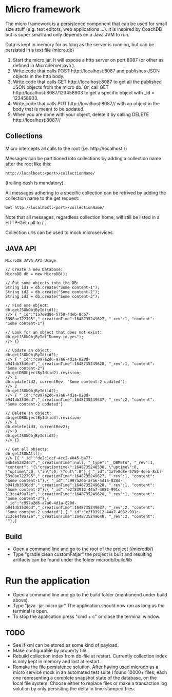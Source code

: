 # Micro framework

The micro framework is a persistence component that can be used for small size stuff (e.g. text editors, web applications ...). It is inspired by CoachDB but is super small and only depends on a Java JVM to run.

Data is kept in memory for as long as the server is running, but can be persisted in a text file (micro.db)

1. Start the micro.jar. It will expose a http server on port 8087 (or other as defined in MicroServer.java ).
2. Write code that calls  POST http://localhost:8087 and publishes JSON objects in the http body.
3. Write code that calls GET http://localhost:8087 to get all the published JSON objects from the micro db. Or, call GET http://localhost:8087/123458903 to get a specific object with _id = 123458903.
4. Write code that calls PUT http://localhost:8087/<id>/<revision> with an object in the body that is meant to be updated.
5. When you are done with your object, delete it by calling DELETE http://localhost:8087/<id>/<revision>


## Collections

Micro intercepts all calls to the root (i.e. http://localhost:<port>/)

Messages can be partitioned into collections by adding a collection name after the root like this:

    http://localhost:<port>/collectionName/

(trailing dash is mandatory)

All messages adhering to a specific collection can be retrived by adding the collection name to the get request:

    Get http://localhost:<port>/collectionName/

Note that all messages, regardless collection home, will still be listed in a HTTP-Get call to / .

Collection urls can be used to mock microservices. 


## JAVA API

    MicroDB JAVA API Usage
    
    // Create a new Database:
    MicroDB db = new MicroDB();
    
    // Put some objects into the DB:
    String id1 = db.create("Some content-1");
    String id2 = db.create("Some content-2");
    String id3 = db.create("Some content-3");
    
    // Find one object:
    db.getJSONObjById(id1);
    //> { "_id":"1a7e8d8e-5750-4deb-8cb7-5398ae722795","_creationTime":1648735249627, "_rev":1, "content": "Some content-1"}
    
    // Look for an object that does not exist:
    db.getJSONObjById("Dummy.id.yes");
    //> {}
    
    // Update an object:
    db.getJSONObjById(id2);
    //> { "_id":"c997a2d6-a7a6-4d1a-828d-b941db3536dd","_creationTime":1648735249628, "_rev":1, "content": "Some content-2"}
    db.getDBObjectById(id2).revision;
    //> 1
    db.update(id2, currentRev, "Some content-2 updated");
    //> 2
    db.getJSONObjById(id2);
    //> { "_id":"c997a2d6-a7a6-4d1a-828d-b941db3536dd","_creationTime":1648735249637, "_rev":2, "content": "Some content-2 updated"}
    
    // Delete an object:
    db.getDBObjectById(id3).revision;
    //> 1
    db.delete(id3, currentRev2);
    //> 0
    db.getJSONObjById(id3);
    //> {}
    
    // Get all objects:
    db.getJSONAll();
    //> [{ "_id":"de2c1ccf-4cc2-4045-ba77-64b4e52824d7","_creationTime":null, "_type":"__DBMETA", "_rev":1, "content": "{\"creationtime\":1648735248538, \"uptime\":0, \"optime\":0, \"in\":0, \"out\":0"},{ "_id":"1a7e8d8e-5750-4deb-8cb7-5398ae722795","_creationTime":1648735249627, "_rev":1, "content": "Some content-1"},{ "_id":"c997a2d6-a7a6-4d1a-828d-b941db3536dd","_creationTime":1648735249628, "_rev":1, "content": "Some content-2"},{ "_id":"e2f83912-44a7-4082-991c-213ce4f9a72e","_creationTime":1648735249628, "_rev":1, "content": "Some content-3"},{ 
    "_id":"c997a2d6-a7a6-4d1a-828d-b941db3536dd","_creationTime":1648735249637, "_rev":2, "content": "Some content-2 updated"},{ "_id":"e2f83912-44a7-4082-991c-213ce4f9a72e","_creationTime":1648735249640, "_rev":2, "content": ""},]

## Build 
* Open a command line and go to the root of the project (/microdb/)
* Type "gradle clean customFatjar" the project is built and resulting artifacts can be found under the folder microdb/build/lib

# Run the application
* Open a command line and go to the build folder (mentionend under build above).
* Type "java -jar micro.jar" The application should now run as long as the terminal is open.
* To stop the application press "cmd + c" or close the terminal window. 



## TODO
* See if xml can be stored as some kind of payload.
* Make configurable by property file.
* Rebuild collection index from db-file at restart. Currently collection index is only kept in memory and lost at restart.
* Remake the file persistence solution. After having used microdb as a micro service mock in an automated test suite I found 10000+ files, each one representing a complete snapshot state of the database, on the local file system. Choose either to replace files or make a transaction log solution by only persisting the delta in time stamped files. 
